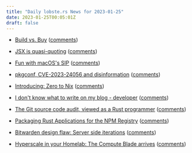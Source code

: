 ```yaml
---
title: "Daily lobste.rs News for 2023-01-25"
date: 2023-01-25T00:05:01Z
draft: false
---
```






- [Build vs. Buy](https://two-wrongs.com/build-vs-buy)
  ([comments](https://lobste.rs/s/yubtob/build_vs_buy))



- [JSX is quasi-quoting](https://xeiaso.net/blog/jsx-quasi-quoting)
  ([comments](https://lobste.rs/s/sighdg/jsx_is_quasi_quoting))



- [Fun with macOS's SIP](https://metalbear.co/blog/fun-with-macoss-sip/)
  ([comments](https://lobste.rs/s/mjb8ye/fun_with_macos_s_sip))



- [pkgconf, CVE-2023-24056 and disinformation](https://ariadne.space/2023/01/24/pkgconf-cve-2023-24056-and-disinformation/)
  ([comments](https://lobste.rs/s/u2fln8/pkgconf_cve_2023_24056_disinformation))



- [Introducing: Zero to Nix](https://determinate.systems/posts/zero-to-nix)
  ([comments](https://lobste.rs/s/kf3xym/introducing_zero_nix))



- [I don't know what to write on my blog - developer](https://fromdevtodev.com/what-to-blog-developer)
  ([comments](https://lobste.rs/s/vg1pp2/i_don_t_know_what_write_on_my_blog_developer))



- [The Git source code audit, viewed as a Rust programmer](https://litchipi.github.io/infosec/2023/01/24/git-code-audit-viewed-as-rust-programmer.html)
  ([comments](https://lobste.rs/s/los0cf/git_source_code_audit_viewed_as_rust))



- [Packaging Rust Applications for the NPM Registry](https://blog.orhun.dev/packaging-rust-for-npm/)
  ([comments](https://lobste.rs/s/nhqnlo/packaging_rust_applications_for_npm))



- [Bitwarden design flaw: Server side iterations](https://palant.info/2023/01/23/bitwarden-design-flaw-server-side-iterations/)
  ([comments](https://lobste.rs/s/x9ltvp/bitwarden_design_flaw_server_side))



- [Hyperscale in your Homelab: The Compute Blade arrives](https://www.jeffgeerling.com/blog/2023/hyperscale-your-homelab-compute-blade-arrives)
  ([comments](https://lobste.rs/s/oeipso/hyperscale_your_homelab_compute_blade))


